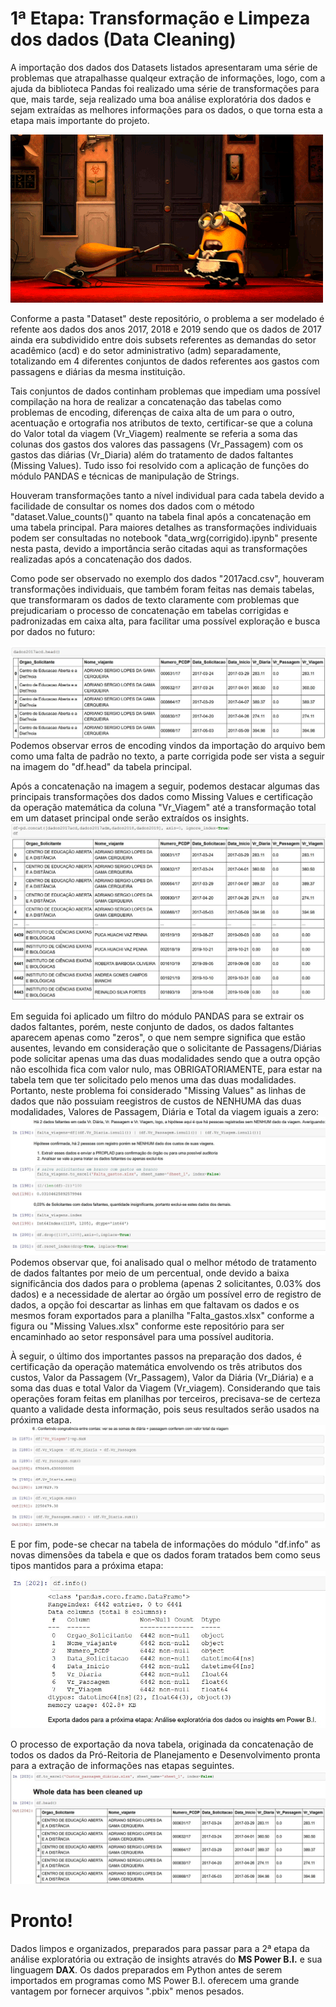 # 1ª Etapa: Transformação e Limpeza dos dados (Data Cleaning)

A importação dos dados dos Datasets listados apresentaram uma série de problemas que atrapalhasse qualqeur extração de informações, logo, com a ajuda da biblioteca Pandas foi realizado uma série de transformações para que, mais tarde, seja realizado uma boa análise exploratória dos dados e sejam extraídas as melhores informações para os dados, o que torna esta a etapa mais importante do projeto.

![minion](https://github.com/PedroSouzaDS/Traveling-Costs-Issue/blob/main/Data%20Cleaning/minion.gif)

Conforme a pasta "Dataset" deste repositório, o problema a ser modelado é refente aos dados dos anos 2017, 2018 e 2019 sendo que os dados de 2017 ainda era subdividido entre dois subsets referentes as demandas do setor acadêmico (acd) e do setor administrativo (adm) separadamente, totalizando em 4 diferentes conjuntos de dados referentes aos gastos com passagens e diárias da mesma instituição.

Tais conjuntos de dados continham problemas que impediam uma possível compilação na hora de realizar a concatenação das tabelas como problemas de encoding, diferenças de caixa alta de um para o outro, acentuação e ortografia nos atributos de texto, certificar-se que a coluna do Valor total da viagem (Vr_Viagem) realmente se referia a soma das colunas dos gastos dos valores das passagens (Vr_Passagem) com os gastos das diárias (Vr_Diaria) além do tratamento de dados faltantes (Missing Values). Tudo isso foi resolvido com a aplicação de funções do módulo PANDAS e técnicas de manipulação de Strings. 

Houveram transformações tanto a nível individual para cada tabela devido a facilidade de consultar os nomes dos dados com o método "dataset.Value_counts()" quanto na tabela final após a concatenação em uma tabela principal. Para maiores detalhes as transformações individuais podem ser consultadas no notebook "data_wrg(corrigido).ipynb" presente nesta pasta, devido a importância serão citadas aqui as transformações realizadas após a concatenação dos dados.

Como pode ser observado no exemplo dos dados "2017acd.csv", houveram transformações individuais, que também foram feitas nas demais tabelas, que transformaram os dados de texto claramente com problemas que prejudicariam o processo de concatenação em tabelas corrigidas e padronizadas em caixa alta, para facilitar uma possível exploração e busca por dados no futuro:

![2017acdWrong](https://github.com/PedroSouzaDS/Traveling-Costs-Issue/blob/main/Data%20Cleaning/Transformations/2017acdWrong.JPG)
Podemos observar erros de encoding vindos da importação do arquivo bem como uma falta de padrão no texto, a parte corrigida pode ser vista a seguir na imagem do "df.head" da tabela principal.

Após a concatenação na imagem a seguir, podemos destacar algumas das principais transformações dos dados como Missing Values e certificação da operação matemática da coluna "Vr_Viagem" até a transformação total em um dataset principal onde serão extraídos os insights.
![concat](https://github.com/PedroSouzaDS/Traveling-Costs-Issue/blob/main/Data%20Cleaning/Transformations/concat.JPG)

Em seguida foi aplicado um filtro do módulo PANDAS para se extrair os dados faltantes, porém, neste conjunto de dados, os dados faltantes aparecem apenas como "zeros", o que nem sempre significa que estão ausentes, levando em consideração que o solicitante de Passagens/Diárias pode solicitar apenas uma das duas modalidades sendo que a outra opção não escolhida fica com valor nulo, mas OBRIGATORIAMENTE, para estar na tabela tem que ter solicitado pelo menos uma das duas modalidades. Portanto, neste problema foi considerado "Missing Values" as linhas de dados que não possuiam reegistros de custos de NENHUMA das duas modalidades, Valores de Passagem, Diária e Total da viagem iguais a zero:
![missinValues](https://github.com/PedroSouzaDS/Traveling-Costs-Issue/blob/main/Data%20Cleaning/Transformations/missing_values.JPG)
Podemos observar que, foi analisado qual o melhor método de tratamento de dados faltantes por meio de um percentual, onde devido a baixa significância dos dados para o problema (apenas 2 solicitantes, 0.03% dos dados) e a necessidade de alertar ao órgão um possível erro de registro de dados, a opção foi descartar as linhas em que faltavam os dados e os mesmos foram exportados para a planilha "Falta_gastos.xlsx" conforme a figura ou "Missing Values.xlsx" conforme este repositório para ser encaminhado ao setor responsável para uma possível auditoria. 

À seguir, o último dos importantes passos na preparação dos dados, é certificação da operação matemática envolvendo os três atributos dos custos, Valor da Passagem (Vr_Passagem), Valor da Diária (Vr_Diária) e a soma das duas e total Valor da Viagem (Vr_viagem). Considerando que tais operações foram feitas em planilhas por terceiros, precisava-se de certeza quanto a validade desta informação, pois seus resultados serão usados na próxima etapa.
![somaCol](https://github.com/PedroSouzaDS/Traveling-Costs-Issue/blob/main/Data%20Cleaning/Transformations/confirm_sum.JPG)

E por fim, pode-se checar na tabela de informações do módulo "df.info" as novas dimensões da tabela e que os dados foram tratados bem como seus tipos mantidos para a próxima etapa:
![info](https://github.com/PedroSouzaDS/Traveling-Costs-Issue/blob/main/Data%20Cleaning/Transformations/Cleaned_info.JPG)

O processo de exportação da nova tabela, originada da concatenação de todos os dados da Pró-Reitoria de Planejamento e Desenvolvimento pronta para a extração de informações nas etapas seguintes.
![clean](https://github.com/PedroSouzaDS/Traveling-Costs-Issue/blob/main/Data%20Cleaning/Transformations/Cleaned_data.JPG)

# Pronto! 

Dados limpos e organizados, preparados para passar para a 2ª etapa da análise exploratória ou extração de insights através do **MS Power B.I.** e sua linguagem **DAX**. Os dados preparados em Python antes de serem importados em programas como MS Power B.I. oferecem uma grande vantagem por fornecer arquivos ".pbix" menos pesados. 

